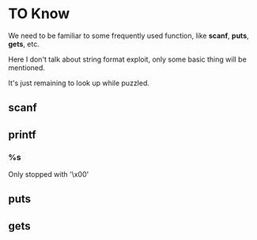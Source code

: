 # TO Know

We need to be familiar to some frequently used function, like **scanf**, **puts**, **gets**, etc.

Here I don't talk about string format exploit, only some basic thing will be mentioned.

It's just remaining to look up while puzzled.

## scanf

## printf

### %s
Only stopped with '\x00'

## puts

## gets
